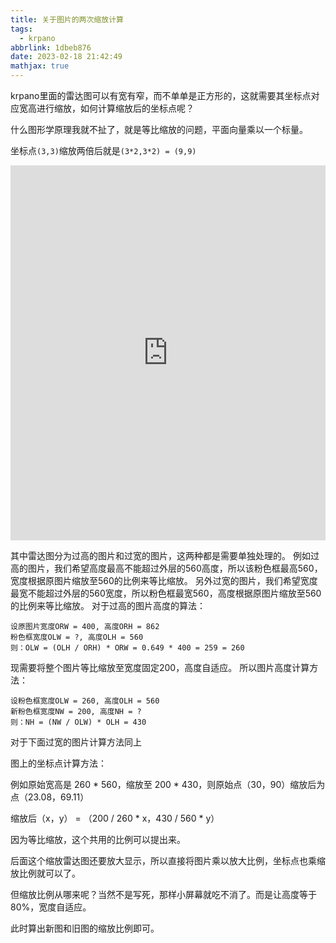 ```yaml
---
title: 关于图片的两次缩放计算
tags:
  - krpano
abbrlink: 1dbeb876
date: 2023-02-18 21:42:49
mathjax: true
---
```


krpano里面的雷达图可以有宽有窄，而不单单是正方形的，这就需要其坐标点对应宽高进行缩放，如何计算缩放后的坐标点呢？



什么图形学原理我就不扯了，就是等比缩放的问题，平面向量乘以一个标量。

坐标点`(3,3)`缩放两倍后就是`(3*2,3*2) = (9,9)`


<iframe id="embed_dom" name="embed_dom" frameborder="0" style="display:block;width:100%; height:600px;" src="https://www.processon.com/embed/60b98c177d9c086753aa1dae"></iframe>

其中雷达图分为过高的图片和过宽的图片，这两种都是需要单独处理的。
例如过高的图片，我们希望高度最高不能超过外层的560高度，所以该粉色框最高560，宽度根据原图片缩放至560的比例来等比缩放。
另外过宽的图片，我们希望宽度最宽不能超过外层的560宽度，所以粉色框最宽560，高度根据原图片缩放至560的比例来等比缩放。
对于过高的图片高度的算法：
```
设原图片宽度ORW = 400, 高度ORH = 862 
粉色框宽度OLW = ?, 高度OLH = 560 
则：OLW = (OLH / ORH) * ORW = 0.649 * 400 = 259 = 260 
```
现需要将整个图片等比缩放至宽度固定200，高度自适应。
所以图片高度计算方法：
```
设粉色框宽度OLW = 260, 高度OLH = 560 
新粉色框宽度NW = 200, 高度NH = ?	
则：NH = (NW / OLW) * OLH = 430
```

对于下面过宽的图片计算方法同上



图上的坐标点计算方法：

例如原始宽高是 260 * 560，缩放至 200 * 430，则原始点（30，90）缩放后为点（23.08，69.11）

缩放后（x，y） = （200 / 260 * x，430 / 560 * y）

因为等比缩放，这个共用的比例可以提出来。



后面这个缩放雷达图还要放大显示，所以直接将图片乘以放大比例，坐标点也乘缩放比例就可以了。

但缩放比例从哪来呢？当然不是写死，那样小屏幕就吃不消了。而是让高度等于80%，宽度自适应。

此时算出新图和旧图的缩放比例即可。
